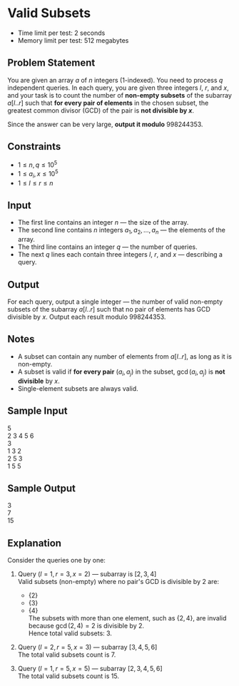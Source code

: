 # Valid Subsets
- Time limit per test: 2 seconds  
- Memory limit per test: 512 megabytes

## Problem Statement
You are given an array $a$ of $n$ integers (1-indexed). You need to process $q$ independent queries.
In each query, you are given three integers $l$, $r$, and $x$, and your task is to count the number of **non-empty subsets** of the subarray $a[l..r]$ such that **for every pair of elements** in the chosen subset, the greatest common divisor (GCD) of the pair is **not divisible by $x$**.

Since the answer can be very large, **output it modulo** $998244353$.

## Constraints

- $1 \leq n, q \leq 10^5$  
- $1 \leq a_i, x \leq 10^5$  
- $1 \leq l \leq r \leq n$  


## Input

- The first line contains an integer $n$ — the size of the array.  
- The second line contains $n$ integers $a_1, a_2, \ldots, a_n$ — the elements of the array.  
- The third line contains an integer $q$ — the number of queries.  
- The next $q$ lines each contain three integers $l$, $r$, and $x$ — describing a query.

## Output

For each query, output a single integer — the number of valid non-empty subsets of the subarray $a[l..r]$ such that no pair of elements has GCD divisible by $x$. Output each result modulo $998244353$.

## Notes

- A subset can contain any number of elements from $a[l..r]$, as long as it is non-empty.
- A subset is valid if **for every pair** $(a_i, a_j)$ in the subset, $\gcd(a_i, a_j)$ is **not divisible** by $x$.
- Single-element subsets are always valid.

## Sample Input

5  
2 3 4 5 6  
3  
1 3 2  
2 5 3  
1 5 5  

## Sample Output

3  
7  
15  

## Explanation

Consider the queries one by one:

1. Query $(l=1, r=3, x=2)$ — subarray is $[2, 3, 4]$  
   Valid subsets (non-empty) where no pair's GCD is divisible by $2$ are:  
   - $\{2\}$  
   - $\{3\}$  
   - $\{4\}$  
   The subsets with more than one element, such as $\{2,4\}$, are invalid because $\gcd(2,4) = 2$ is divisible by $2$.  
   Hence total valid subsets: $3$.

2. Query $(l=2, r=5, x=3)$ — subarray $[3, 4, 5, 6]$  
   The total valid subsets count is $7$.

3. Query $(l=1, r=5, x=5)$ — subarray $[2, 3, 4, 5, 6]$  
   The total valid subsets count is $15$.

